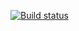 [![Build status](https://ci.appveyor.com/api/projects/status/fdt9811s6lq8p3gq/branch/main?svg=true)](https://ci.appveyor.com/project/VyacheslavPomortsev/bdd/branch/main)